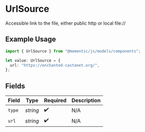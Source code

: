 # UrlSource

Accessible link to the file, either public http or local file://

## Example Usage

```typescript
import { UrlSource } from "@momentic/js/models/components";

let value: UrlSource = {
  url: "https://enchanted-castanet.org/",
};
```

## Fields

| Field              | Type               | Required           | Description        |
| ------------------ | ------------------ | ------------------ | ------------------ |
| `type`             | *string*           | :heavy_check_mark: | N/A                |
| `url`              | *string*           | :heavy_check_mark: | N/A                |